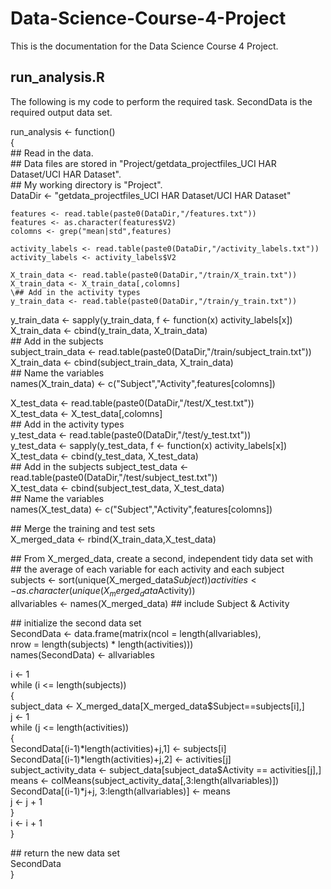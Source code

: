 # Data-Science-Course-4-Project
This is the documentation for the Data Science Course 4 Project.  
  
## run_analysis.R 
The following is my code to perform the required task. SecondData is the required output data set.  
  
run_analysis <- function()  
{  
    \## Read in the data.  
    \## Data files are stored in "Project/getdata_projectfiles_UCI HAR Dataset/UCI HAR Dataset".  
    \## My working directory is "Project".  
    DataDir <- "getdata_projectfiles_UCI HAR Dataset/UCI HAR Dataset"  
    
    features <- read.table(paste0(DataDir,"/features.txt"))  
    features <- as.character(features$V2)  
    colomns <- grep("mean|std",features)  
    
    activity_labels <- read.table(paste0(DataDir,"/activity_labels.txt"))  
    activity_labels <- activity_labels$V2  
    
    X_train_data <- read.table(paste0(DataDir,"/train/X_train.txt"))  
    X_train_data <- X_train_data[,colomns]  
    \## Add in the activity types  
    y_train_data <- read.table(paste0(DataDir,"/train/y_train.txt"))  
  y_train_data <- sapply(y_train_data, f <- function(x) activity_labels[x])  
  X_train_data <- cbind(y_train_data, X_train_data)  
  \## Add in the subjects  
  subject_train_data <- read.table(paste0(DataDir,"/train/subject_train.txt"))  
  X_train_data <- cbind(subject_train_data, X_train_data)  
  \## Name the variables  
  names(X_train_data) <- c("Subject","Activity",features[colomns])  
    
  X_test_data <- read.table(paste0(DataDir,"/test/X_test.txt"))  
  X_test_data <- X_test_data[,colomns]  
  \## Add in the activity types  
  y_test_data <- read.table(paste0(DataDir,"/test/y_test.txt"))  
  y_test_data <- sapply(y_test_data, f <- function(x) activity_labels[x])  
  X_test_data <- cbind(y_test_data, X_test_data)  
  \## Add in the subjects
  subject_test_data <- read.table(paste0(DataDir,"/test/subject_test.txt"))  
  X_test_data <- cbind(subject_test_data, X_test_data)  
  \## Name the variables  
  names(X_test_data) <- c("Subject","Activity",features[colomns])  
    
  \## Merge the training and test sets  
  X_merged_data <- rbind(X_train_data,X_test_data)  
    
  \## From X_merged_data, create a second, independent tidy data set with  
  \## the average of each variable for each activity and each subject  
  subjects <- sort(unique(X_merged_data$Subject))  
  activities <- as.character(unique(X_merged_data$Activity))  
  allvariables <- names(X_merged_data) ## include Subject & Activity  
    
  \## initialize the second data set  
  SecondData <- data.frame(matrix(ncol = length(allvariables),   
                                  nrow = length(subjects) * length(activities)))  
  names(SecondData) <- allvariables  
    
  i <- 1  
  while (i <= length(subjects))  
  {  
    subject_data <- X_merged_data[X_merged_data$Subject==subjects[i],]  
    j <- 1  
    while (j <= length(activities))  
    {  
      SecondData[(i-1)*length(activities)+j,1] <- subjects[i]  
      SecondData[(i-1)*length(activities)+j,2] <- activities[j]  
      subject_activity_data <- subject_data[subject_data$Activity == activities[j],]  
      means <- colMeans(subject_activity_data[,3:length(allvariables)])  
      SecondData[(i-1)*j+j, 3:length(allvariables)] <- means  
      j <- j + 1  
    }  
    i <- i + 1  
  }  
    
  \## return the new data set  
  SecondData  
}  
